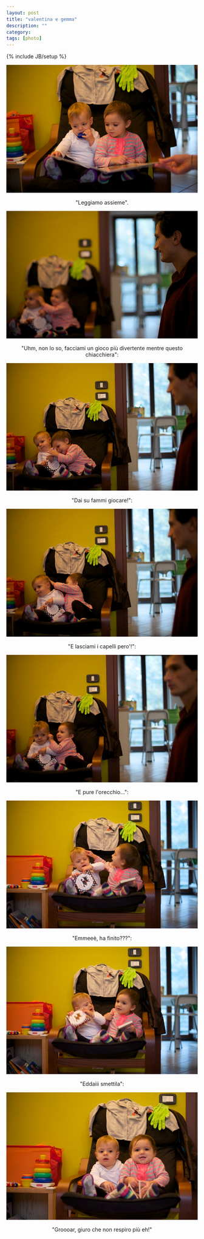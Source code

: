 ```yaml
---
layout: post
title: "valentina e gemma"
description: ""
category: 
tags: [photo]
---
```

{% include JB/setup %}

![](/img/D6F0263.jpg)
<center>"Leggiamo assieme".</center>

![](/img/D6F0266.jpg)
<center>"Uhm, non lo so, facciami un gioco più divertente mentre questo chiacchiera":</center>

![](/img/D6F0267.jpg)
<center>"Dai su fammi giocare!":</center>

![](/img/D6F0268.jpg)
<center>"E lasciami i capelli pero'!":</center>

![](/img/D6F0269.jpg)
<center>"E pure l'orecchio...":</center>

![](/img/D6F0275.jpg)
<center>"Emmeeè, ha finito???":</center>

![](/img/D6F0276.jpg)
<center>"Eddaiii smettila":</center>

![](/img/D6F0280.jpg)
<center>"Groooar, giuro che non respiro più eh!"</center>
